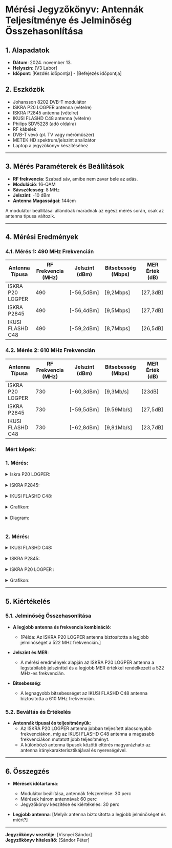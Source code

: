 # Mérési Jegyzőkönyv: Antennák Teljesítménye és Jelminőség Összehasonlítása

## 1. Alapadatok

- **Dátum**: 2024. november 13.
- **Helyszín**: [V3 Labor]
- **Időpont**: [Kezdés időpontja] - [Befejezés időpontja]

## 2. Eszközök

- Johansson 8202 DVB-T modulátor
- ISKRA P20 LOGPER antenna (vételre)
- ISKRA P2845 antenna (vételre)
- IKUSI FLASHD C48 antenna (vételre)
- Philips SDV5228 (adó oldalra)
- RF kábelek
- DVB-T vevő (pl. TV vagy mérőműszer)
- METEK HD spektrum/jelszint analizátor
- Laptop a jegyzőkönyv készítéséhez

---

## 3. Mérés Paraméterek és Beállítások

- **RF frekvencia**: Szabad sáv, amibe nem zavar bele az adás.
- **Moduláció**: 16-QAM
- **Sávszélesség**: 8 MHz
- **Jelszint**: -10 dBm
- **Antenna Magasságai**: 144cm 
   
A modulátor beállításai állandóak maradnak az egész mérés során, csak az antenna típusa változik.

---

## 4. Mérési Eredmények

### 4.1. Mérés 1: 490 MHz Frekvencián

| **Antenna Típusa**     | **RF Frekvencia (MHz)** | **Jelszint (dBm)** | **Bitsebesség (Mbps)** | **MER Érték (dB)** |
|------------------------|-------------------------|---------------------|------------------------|--------------------|
| ISKRA P20 LOGPER       | 490                     | [-56,5dBm]          | [9,2Mbps]              | [27,3dB]           |
| ISKRA P2845            | 490                     | [-56,4dBm]          | [9,5Mbps]              | [27,7dB]           |
| IKUSI FLASHD C48       | 490                     | [-59,2dBm]          | [8,7Mbps]              | [26,5dB]           |

### 4.2. Mérés 2: 610 MHz Frekvencián

| **Antenna Típusa**     | **RF Frekvencia (MHz)** | **Jelszint (dBm)** | **Bitsebesség (Mbps)** | **MER Érték (dB)** |
|------------------------|-------------------------|---------------------|------------------------|--------------------|
| ISKRA P20 LOGPER       | 730                     | [-60,3dBm]          | [9,3Mb/s]              | [23dB]              |
| ISKRA P2845            | 730                     | [-59,5dBm]          | [9.59Mb/s]             | [27,5dB]           |
| IKUSI FLASHD C48       | 730                     | [-62,8dBm]          | [9,81Mb/s]             | [23,7dB]           |

### Mért képek:

### 1. Mérés:
<details>
    <summary>Iskra P20 LOGPER:</summary>
    Kép: 490 MHz  
   <img src="https://sancy1021.github.io/Tavkozles2/Antenna%20teljes%C3%ADtm%C3%A9ny/its_snapshot_0001.bmp"/>
</details>

<br>

<details>
    <summary>ISKRA P2845:</summary>
    2. kép: 490 MHz  
    <img src="https://sancy1021.github.io/Tavkozles2/Antenna%20teljes%C3%ADtm%C3%A9ny/its_snapshot_0002.bmp"/>
</details>

<br>

<details>
    <summary>IKUSI FLASHD C48:</summary>
    Kép: 490 MHz  
    <img src="https://sancy1021.github.io/Tavkozles2/Antenna%20teljes%C3%ADtm%C3%A9ny/its_snapshot_0003.bmp"/>
</details>

<br>

<details>
    <summary>Grafikon:</summary>
    Kép: 490 MHz  
   <img src="https://sancy1021.github.io/Tavkozles2/Antenna%20teljes%C3%ADtm%C3%A9ny/its_snapshot_0004.bmp.png"/>
</details>

<br>

<details>
    <summary>Diagram:</summary>
    Kép: 490 MHz  
   <img src="https://sancy1021.github.io/Tavkozles2/Antenna%20teljes%C3%ADtm%C3%A9ny/its_snapshot_0005.bmp.png"/>
</details>

<br>

### 2. Mérés:
<details>
    <summary>IKUSI FLASHD C48:</summary>
    Kép: 730 MHz  
   <img src="https://sancy1021.github.io/Tavkozles2/Antenna%20teljes%C3%ADtm%C3%A9ny/its_snapshot_0051.bmp"/>
</details>

<br>

<details>
    <summary>ISKRA P2845:</summary>
    Kép: 730 MHz  
   <img src="https://sancy1021.github.io/Tavkozles2/Antenna%20teljes%C3%ADtm%C3%A9ny/its_snapshot_0053.bmp"/>
</details>

<br>

<details>
    <summary>ISKRA P20 LOGPER :</summary>
    Kép: 730 MHz  
   <img src="https://sancy1021.github.io/Tavkozles2/Antenna%20teljes%C3%ADtm%C3%A9ny/its_snapshot_0054.bmp"/>
</details>

<br>

<details>
    <summary>Grafikon:</summary>
    Kép: 730 MHz  
   <img src="https://sancy1021.github.io/Tavkozles2/Antenna%20teljes%C3%ADtm%C3%A9ny/its_snapshot_0055.jpg"/>
</details>

---

## 5. Kiértékelés

### 5.1. Jelminőség Összehasonlítása

- **A legjobb antenna és frekvencia kombináció**:
  - [Példa: Az ISKRA P20 LOGPER antenna biztosította a legjobb jelminőséget a 522 MHz frekvencián.]
  
- **Jelszint és MER**:
  - A mérési eredmények alapján az ISKRA P20 LOGPER antenna a legstabilabb jelszinttel és a legjobb MER értékkel rendelkezett a 522 MHz-es frekvencián.
  
- **Bitsebesség**:
  - A legnagyobb bitsebességet az IKUSI FLASHD C48 antenna biztosította a 610 MHz frekvencián.

### 5.2. Beváltás és Értékelés

- **Antennák típusai és teljesítményük**:
  - Az ISKRA P20 LOGPER antenna jobban teljesített alacsonyabb frekvenciákon, míg az IKUSI FLASHD C48 antenna a magasabb frekvenciákon mutatott jobb teljesítményt.
  - A különböző antenna típusok közötti eltérés magyarázható az antenna iránykarakterisztikájával és nyereségével.

---

## 6. Összegzés

- **Mérések időtartama**:
  - Modulátor beállítása, antennák felszerelése: 30 perc
  - Mérések három antennával: 60 perc
  - Jegyzőkönyv készítése és kiértékelés: 30 perc

- **Legjobb antenna**: [Melyik antenna biztosította a legjobb jelminőséget és miért?]

---

**Jegyzőkönyv vezetője**: [Visnyei Sándor]  
**Jegyzőkönyv hitelesítő**: [Sándor Péter]


